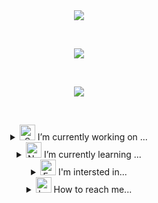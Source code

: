 <div align="center" dir="auto">
	<img style="max-width: 100%;" src="https://capsule-render.vercel.app/api?type=Soft&color=gradient&height=135&section=header&text=Welcome%20to%20my%20GitHub%20!&fontSize=50" />
</div>

&nbsp;
&nbsp;

<div align="center" dir="auto">
	<img style="max-width: 100%;" src="https://github-readme-stats.vercel.app/api?username=dozagirugi&show_icons=true&theme=default&show_icon=true&rank_icon=github" />
</div>

&nbsp;
&nbsp;

<div align="center" dir="auto">
	<img style="max-width: 100%;" src="https://github-readme-stats.vercel.app/api/top-langs/?username=dozagirugi&langs_count=8&layout=compact&theme=defalut" />
</div>

&nbsp;
&nbsp;

<div align="center" dir="auto">
<details>
	<summary>
		<img src="[https://raw.githubusercontent.com/Tarikul-Islam-Anik/Animated-Fluent-Emojis/master/Emojis/Smilies/Smiling Face with Hearts.png]"
			alt="Smiling Face with Hearts"
			width="25"
			height="25" /> I’m currently working on ...
	</summary>
	<br>
</details>

<details>
	<summary>
		<img src="https://raw.githubusercontent.com/Tarikul-Islam-Anik/Animated-Fluent-Emojis/master/Emojis/Smilies/Nerd%20Face.png"
			alt="Nerd Face"
			width="25"
			height="25" /> I’m currently learning ...
	</summary>
	<br>

react
<div style="display: flex; align-items: flex-start;"><img src="https://techstack-generator.vercel.app/react-icon.svg" alt="icon" width="65" height="65" /></div>
java
<div style="display: flex; align-items: flex-start;"><img src="https://techstack-generator.vercel.app/java-icon.svg" alt="icon" width="65" height="65" /></div>

<div style="display: flex; align-items: flex-start;"><img src="https://techstack-generator.vercel.app/github-icon.svg" alt="icon" width="65" height="65" /></div>
<div style="display: flex; align-items: flex-start;"><img src="https://techstack-generator.vercel.app/python-icon.svg" alt="icon" width="65" height="65" /></div>
<div style="display: flex; align-items: flex-start;"><img src="https://techstack-generator.vercel.app/mysql-icon.svg" alt="icon" width="65" height="65" /></div>
<div style="display: flex; align-items: flex-start;"><img src="https://techstack-generator.vercel.app/restapi-icon.svg" alt="icon" width="65" height="65" /></div>
</details>

<details>
<summary>
<img src="[https://raw.githubusercontent.com/Tarikul-Islam-Anik/Animated-Fluent-Emojis/master/Emojis/Smilies/Face with Monocle.png](https://raw.githubusercontent.com/Tarikul-Islam-Anik/Animated-Fluent-Emojis/master/Emojis/Smilies/Face%20with%20Monocle.png)"
alt="Face with Monocle"
width="25"
height="25" /> I'm intersted in...
</summary>
<br>
</details>

<details>
<summary>
<img src="[https://raw.githubusercontent.com/Tarikul-Islam-Anik/Animated-Fluent-Emojis/master/Emojis/Smilies/Love Letter.png](https://raw.githubusercontent.com/Tarikul-Islam-Anik/Animated-Fluent-Emojis/master/Emojis/Smilies/Love%20Letter.png)"
alt="Love Letter"
width="25"
height="25" /> How to reach me...
</summary>
<br>
</details>
</div>
